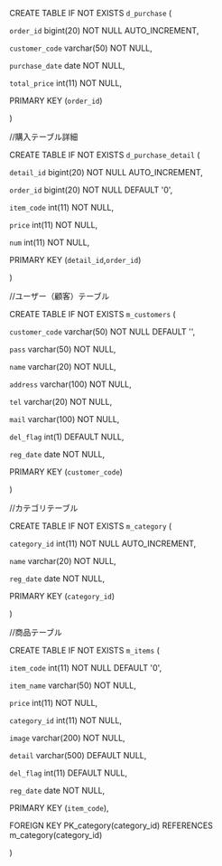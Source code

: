 CREATE TABLE IF NOT EXISTS `d_purchase` ( 

  `order_id` bigint(20) NOT NULL AUTO_INCREMENT, 

  `customer_code` varchar(50) NOT NULL, 

  `purchase_date` date NOT NULL, 

  `total_price` int(11) NOT NULL, 

  PRIMARY KEY (`order_id`) 

) 

 

//購入テーブル詳細 

CREATE TABLE IF NOT EXISTS `d_purchase_detail` ( 

  `detail_id` bigint(20) NOT NULL AUTO_INCREMENT, 

  `order_id` bigint(20) NOT NULL DEFAULT '0', 

  `item_code` int(11) NOT NULL, 

  `price` int(11) NOT NULL, 

  `num` int(11) NOT NULL, 

  PRIMARY KEY (`detail_id`,`order_id`) 

) 

 

//ユーザー（顧客）テーブル 

CREATE TABLE IF NOT EXISTS `m_customers` ( 

  `customer_code` varchar(50) NOT NULL DEFAULT '', 

  `pass` varchar(50) NOT NULL, 

  `name` varchar(20) NOT NULL, 

  `address` varchar(100) NOT NULL, 

  `tel` varchar(20) NOT NULL, 

  `mail` varchar(100) NOT NULL, 

  `del_flag` int(1) DEFAULT NULL, 

  `reg_date` date NOT NULL, 

  PRIMARY KEY (`customer_code`) 

) 

//カテゴリテーブル 

CREATE TABLE IF NOT EXISTS `m_category` ( 

  `category_id` int(11) NOT NULL AUTO_INCREMENT, 

  `name` varchar(20) NOT NULL, 

  `reg_date` date NOT NULL, 

  PRIMARY KEY (`category_id`) 

) 

//商品テーブル 

CREATE TABLE IF NOT EXISTS `m_items` ( 

  `item_code` int(11) NOT NULL DEFAULT '0', 

  `item_name` varchar(50) NOT NULL, 

  `price` int(11) NOT NULL, 

  `category_id` int(11) NOT NULL, 

  `image` varchar(200) NOT NULL, 

  `detail` varchar(500) DEFAULT NULL, 

  `del_flag` int(11) DEFAULT NULL, 

  `reg_date` date NOT NULL, 

  PRIMARY KEY (`item_code`), 

  FOREIGN KEY PK_category(category_id) REFERENCES m_category(category_id) 

) 
